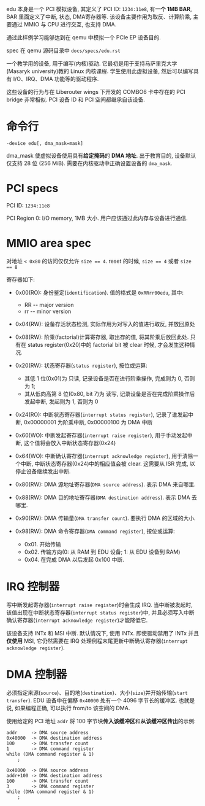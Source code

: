 
edu 本身是一个 PCI 模拟设备, 其定义了 PCI ID: `1234:11e8`, 有**一个 1MB BAR**, BAR 里面定义了中断, 状态, DMA寄存器等. 该设备主要作用为取反、计算阶乘, 主要通过 MMIO 与 CPU 进行交互, 也支持 DMA.

通过此样例学习能够达到在 qemu 中模拟一个 PCIe EP 设备目的.

spec 在 qemu 源码目录中 `docs/specs/edu.rst`

一个教学用的设备, 用于编写(内核)驱动. 它最初是用于支持马萨里克大学(Masaryk university)教的 Linux 内核课程. 学生使用此虚拟设备, 然后可以编写具有 I/O、IRQ、DMA 功能等的驱动程序.

这些设备的行为与在 Liberouter wings 下开发的 COMBO6 卡中存在的 PCI bridge 非常相似. PCI 设备 ID 和 PCI 空间都继承自该设备.

# 命令行

`-device edu[, dma_mask=mask]`

dma_mask 使虚拟设备使用具有**给定掩码**的 **DMA 地址**. 出于教育目的, 设备默认仅支持 28 位 (256 MiB). 需要在内核驱动中正确设置设备的 `dma_mask`.

# PCI specs

PCI ID: `1234:11e8`

PCI Region 0: I/O memory, 1MB 大小. 用户应该通过此内存与设备进行通信.

# MMIO area spec

对地址 `< 0x80` 的访问仅仅允许 `size == 4`. reset 的时候, `size == 4` 或者 `size == 8`

寄存器如下:

* 0x00(RO): 身份鉴定(`identification`). 值的格式是 `0xRRrr00edu`, 其中:
  * RR -- major version
  * rr -- minor version

* 0x04(RW): 设备存活状态检测, 实际作用为对写入的值进行取反, 并放回原处

* 0x08(RW): 阶乘(factorial)计算寄存器, 取出存的值, 将其阶乘后放回此处. 只有在 status register(0x20)中的 factorial bit 被 clear 时候, 才会发生这种情况.

* 0x20(RW): 状态寄存器(`status register`), 按位或运算:
  * 其低 1 位(0x01)为 只读, 记录设备是否在进行阶乘操作, 完成则为 0, 否则为 1; 
  * 其从低向高第 8 位(0x80, bit 7)为 读写, 记录设备是否在完成阶乘操作后发起中断, 发起则为 1, 否则为 0

* 0x24(RO): 中断状态寄存器(`interrupt status register`), 记录了谁发起中断, 0x00000001 为阶乘中断, 0x00000100 为 DMA 中断

* 0x60(WO): 中断发起寄存器(`interrupt raise register`), 用于手动发起中断, 这个值将会放入中断状态寄存器(0x24)

* 0x64(WO): 中断确认寄存器(`interrupt acknowledge register`), 用于清除一个中断, 中断状态寄存器(0x24)中的相应值会被 clear. 这需要从 ISR 完成, 以停止设备继续发出中断.

* 0x80(RW): DMA 源地址寄存器(`DMA source address`). 表示 DMA 来自哪里.

* 0x88(RW): DMA 目的地址寄存器(`DMA destination address`). 表示 DMA 去哪里.

* 0x90(RW): DMA 传输量(`DMA transfer count`). 要执行 DMA 的区域的大小.

* 0x98(RW): DMA 命令寄存器(`DMA command register`), 按位或运算:
  * 0x01. 开始传输
  * 0x02. 传输方向(0: 从 RAM 到 EDU 设备; 1: 从 EDU 设备到 RAM)
  * 0x04. 在完成 DMA 以后发起 0x100 中断.

# IRQ 控制器

写中断发起寄存器(`interrupt raise register`)时会生成 IRQ. 当中断被发起时, 该值出现在中断状态寄存器(`interrupt status register`)中, 并且必须写入中断确认寄存器(`interrupt acknowledge register`)才能降低它.

该设备支持 INTx 和 MSI 中断. 默认情况下, 使用 INTx. 即使驱动禁用了 INTx 并且**仅使用** MSI, 它仍然需要在 IRQ 处理例程末尾更新中断确认寄存器(`interrupt acknowledge register`).

# DMA 控制器

必须指定来源(`source`)、目的地(`destination`)、大小(`size`)并开始传输(`start transfer`). EDU 设备中在偏移 `0x40000` 处有一个 4096 字节长的缓冲区. 也就是说, 如果编程正确, 可以执行 from/to 该空间的 DMA.

使用给定的 PCI 地址 `addr` 将 100 字节块**传入该缓冲区**和**从该缓冲区传出**的示例:

```
addr     -> DMA source address
0x40000  -> DMA destination address
100      -> DMA transfer count
1        -> DMA command register
while (DMA command register & 1)
    ;
```

```
0x40000  -> DMA source address
addr+100 -> DMA destination address
100      -> DMA transfer count
3        -> DMA command register
while (DMA command register & 1)
    ;
```